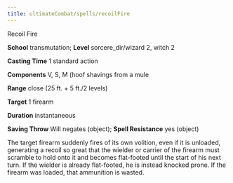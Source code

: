 ```yaml
---
title: ultimateCombat/spells/recoilFire
---
```

Recoil Fire

**School** transmutation; **Level** sorcere_dir/wizard 2, witch 2

**Casting Time** 1 standard action

**Components** V, S, M (hoof shavings from a mule

**Range** close (25 ft. + 5 ft./2 levels)

**Target** 1 firearm

**Duration** instantaneous

**Saving Throw** Will negates (object); **Spell Resistance** yes (object)

The target firearm suddenly fires of its own volition, even if it is unloaded, generating a recoil so great that the wielder or carrier of the firearm must scramble to hold onto it and becomes flat-footed until the start of his next turn. If the wielder is already flat-footed, he is instead knocked prone. If the firearm was loaded, that ammunition is wasted.

